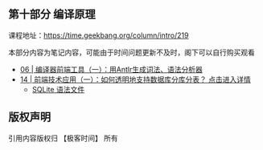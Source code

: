 ## 第十部分  编译原理

课程地址：https://time.geekbang.org/column/intro/219

本部分内容为笔记内容，可能由于时间问题更新不及时，阁下可以自行购买观看

- [06 | 编译器前端工具（一）：用Antlr生成词法、语法分析器 ](https://ai.nodejs7.com/2020/01/02/70.html)
- [14 | 前端技术应用（一）：如何透明地支持数据库分库分表？ 点击进入详情](14/README.md)
    - [SQLite 语法文件](./14/SQLite.g4)



## 版权声明

引用内容版权归 【极客时间】 所有